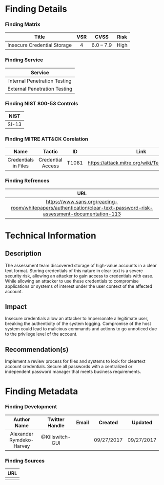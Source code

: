 # Finding Details 

### Finding Matrix
| Title  | VSR  |  CVSS  | Risk |
|:-:|:-:|:-:|:-:|
|  Insecure Credential Storage | 4  | 6.0 – 7.9  |  High |

### Finding Service
| Service  |
|:-:|
| Internal Penetration Testing  |
| External Penetration Testing  |

### Finding NIST 800-53 Controls
| NIST  |
|:-:|
| SI-13 |


### Finding MITRE ATT&CK Corelation
| Name | Tactic | ID | Link |
|:-:|:-:|:-:|:-:|
| Credentials in Files | Credential Access | T1081 | https://attack.mitre.org/wiki/Technique/T1081 |

### Finding Refrences
| URL |
|:-:|
|https://www.sans.org/reading-room/whitepapers/authentication/clear-text-password-risk-assessment-documentation-113  |
 
# Technical Information

## Description 
The assessment team discovered storage of high-value accounts in a clear text format. Storing credentials of this nature in clear text is a severe security risk, allowing an attacker to gain access to credentials with ease. While allowing an attacker to use these credentials to compromise applications or systems of interest under the user context of the affected account. 

## Impact
Insecure credentials allow an attacker to Impersonate a legitimate user, breaking the authenticity of the system logging. Compromise of the host system could lead to malicious commands and actions to go unnoticed due to the privilege level of the account. 

## Recommendation(s)
Implement a review process for files and systems to look for cleartext account credentials. Secure all passwords with a centralized or independent password manager that meets business requirements.

# Finding Metadata
### Finding Development
| Author Name | Twitter Handle | Email | Created | Updated |
|:-:|:-:|:-:|:-:|:-:|
| Alexander Rymdeko-Harvey | @Killswitch-GUI |  | 09/27/2017 | 09/27/2017 |

### Finding Sources
| URL | 
|:-:|
|  |
